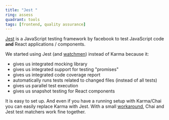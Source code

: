 ```yaml
---
title: "Jest "
ring: assess
quadrant: tools
tags: [frontend, quality assurance]
---
```


[Jest](https://facebook.github.io/jest/) is a JavaScript testing framework by facebook to test JavaScript code **and** React applications / components.

We started using Jest (and [watchmen](https://github.com/facebook/watchman)) instead of Karma because it:

- gives us integrated mocking library
- gives us integrated support for testing "promises"
- gives us integrated code coverage report
- automatically runs tests related to changed files (instead of all tests)
- gives us parallel test execution
- gives us snapshot testing for React components

It is easy to set up.
And even if you have a running setup with Karma/Chai you can easily replace Karma with Jest.
With a small [workaround](https://medium.com/@RubenOostinga/combining-chai-and-jest-matchers-d12d1ffd0303#.3callo273), Chai and Jest test matchers work fine together.
